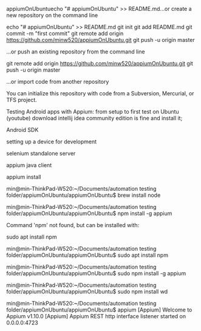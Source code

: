 

appiumOnUbuntuecho "# appiumOnUbuntu" >> README.md…or create a new repository on the command line

echo "# appiumOnUbuntu" >> README.md
git init
git add README.md
git commit -m "first commit"
git remote add origin https://github.com/minw520/appiumOnUbuntu.git
git push -u origin master

…or push an existing repository from the command line

git remote add origin https://github.com/minw520/appiumOnUbuntu.git
git push -u origin master

…or import code from another repository

You can initialize this repository with code from a Subversion, Mercurial, or TFS project.


Testing Android apps with Appium: from setup to first test on Ubuntu (youtube)
download intellij idea community edition is fine and install it;

Android SDK

setting up a device for development

selenium standalone server

appium java client



appium install


min@min-ThinkPad-W520:~/Documents/automation testing folder/appiumOnUbuntu/appiumOnUbuntu$ brew install node 

min@min-ThinkPad-W520:~/Documents/automation testing folder/appiumOnUbuntu/appiumOnUbuntu$ npm install -g appium

Command 'npm' not found, but can be installed with:

sudo apt install npm

min@min-ThinkPad-W520:~/Documents/automation testing folder/appiumOnUbuntu/appiumOnUbuntu$ sudo apt install npm

min@min-ThinkPad-W520:~/Documents/automation testing folder/appiumOnUbuntu/appiumOnUbuntu$ sudo npm install -g appium


min@min-ThinkPad-W520:~/Documents/automation testing folder/appiumOnUbuntu/appiumOnUbuntu$ sudo npm install wd


min@min-ThinkPad-W520:~/Documents/automation testing folder/appiumOnUbuntu/appiumOnUbuntu$ appium
[Appium] Welcome to Appium v1.10.0
[Appium] Appium REST http interface listener started on 0.0.0.0:4723



